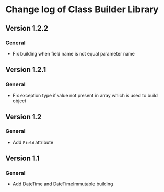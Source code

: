 # Change log of Class Builder Library

## Version 1.2.2

### General
+ Fix building when field name is not equal parameter name

## Version 1.2.1

### General
+ Fix exception type if value not present in array which is used to build object

## Version 1.2

### General
+ Add `Field` attribute

## Version 1.1

### General
+ Add DateTime and DateTimeImmutable building